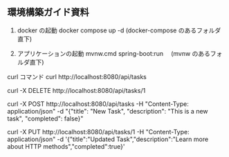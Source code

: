 ## 環境構築ガイド資料

1. docker の起動
   docker compose up -d (docker-compose のあるフォルダ直下)

2. アプリケーションの起動
   mvnw.cmd spring-boot:run 　(mvnw のあるフォルダ直下)

curl コマンド
curl http://localhost:8080/api/tasks

curl -X DELETE http://localhost:8080/api/tasks/1

curl -X POST http://localhost:8080/api/tasks -H "Content-Type: application/json" -d "{\"title\": \"New Task\", \"description\": \"This is a new task\", \"completed\": false}"

curl -X PUT http://localhost:8080/api/tasks/1 -H "Content-Type: application/json" -d '{"title":"Updated Task","description":"Learn more about HTTP methods","completed":true}'
